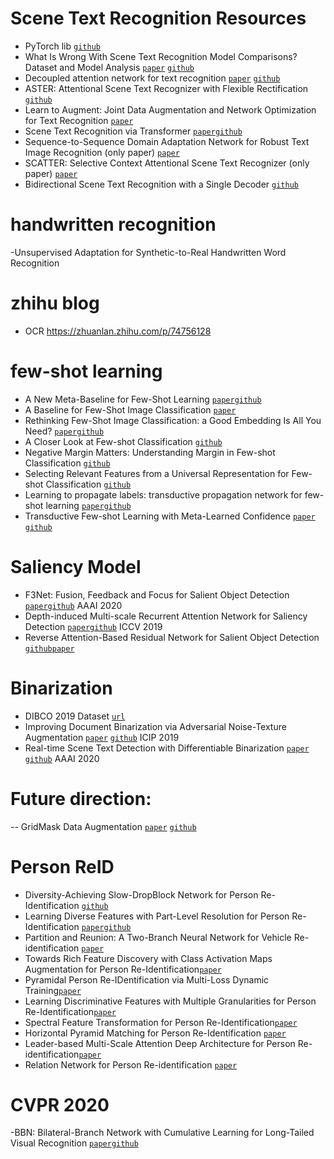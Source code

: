 # Scene Text Recognition Resources
- PyTorch lib [`github`](https://github.com/Media-Smart/vedastr)
- What Is Wrong With Scene Text Recognition Model Comparisons? Dataset and Model Analysis [`paper`](https://arxiv.org/pdf/1904.01906.pdf) [`github`](https://github.com/clovaai/deep-text-recognition-benchmark)
- Decoupled attention network for text recognition [`paper`](https://arxiv.org/pdf/1912.10205.pdf) [`github`](https://github.com/Wang-Tianwei/Decoupled-attention-network)
- ASTER: Attentional Scene Text Recognizer with Flexible Rectification [`github`](https://github.com/bgshih/aster)
- Learn to Augment: Joint Data Augmentation and Network Optimization for Text Recognition [`paper`](https://arxiv.org/pdf/2003.06606.pdf)
- Scene Text Recognition via Transformer [`paper`](https://arxiv.org/pdf/2003.08077.pdf)[`github`](https://github.com/fengxinjie/Transformer-OCR)
- Sequence-to-Sequence Domain Adaptation Network for Robust Text Image Recognition (only paper) [`paper`](http://openaccess.thecvf.com/content_CVPR_2019/papers/Zhang_Sequence-To-Sequence_Domain_Adaptation_Network_for_Robust_Text_Image_Recognition_CVPR_2019_paper.pdf)
- SCATTER: Selective Context Attentional Scene Text Recognizer (only paper) [`paper`](https://arxiv.org/pdf/2003.11288.pdf)
- Bidirectional Scene Text Recognition with a Single Decoder [`github`](https://github.com/MauritsBleeker/Bi-STET/tree/d7bb34298bf1e4da61f326968886591296690ef6)

# handwritten recognition
-Unsupervised Adaptation for Synthetic-to-Real Handwritten Word Recognition 

# zhihu blog
-  OCR https://zhuanlan.zhihu.com/p/74756128

# few-shot learning
 - A New Meta-Baseline for Few-Shot Learning  [`paper`](https://arxiv.org/pdf/2003.04390.pdf)[`github`](https://github.com/cyvius96/few-shot-meta-baseline)
 - A Baseline for Few-Shot Image Classification [`paper`](https://arxiv.org/abs/1909.02729)
 - Rethinking Few-Shot Image Classification: a Good Embedding Is All You Need? [`paper`](https://arxiv.org/pdf/2003.11539.pdf)[`github`](https://github.com/WangYueFt/rfs/)
 - A Closer Look at Few-shot Classification [`github`](https://github.com/wyharveychen/CloserLookFewShot/blob/e03aca8a2d01c9b5861a5a816cd5d3fdfc47cd45/methods/relationnet.py)
 - Negative Margin Matters: Understanding Margin in Few-shot Classification [`github`](https://github.com/bl0/negative-margin.few-shot)
 - Selecting Relevant Features from a Universal Representation for Few-shot Classification [`github`](https://github.com/dvornikita/SUR)
 - Learning to propagate labels: transductive propagation network for few-shot learning [`paper`](https://arxiv.org/pdf/1805.10002.pdf)[`github`](https://github.com/csyanbin/TPN-pytorch/blob/master/models.py)
 - Transductive Few-shot Learning with Meta-Learned Confidence [`paper`](https://arxiv.org/pdf/2002.12017.pdf) [`github`](https://github.com/seongmin-kye/MCT_DFMN/tree/7f3660f538ab7a6e54d4a17bfd793a06244b6ee5)
 
# Saliency Model
- F3Net: Fusion, Feedback and Focus for Salient Object Detection [`paper`](https://arxiv.org/pdf/1911.11445.pdf)[`github`](https://github.com/weijun88/F3Net) AAAI 2020
- Depth-induced Multi-scale Recurrent Attention Network for Saliency Detection [`paper`](http://openaccess.thecvf.com/content_ICCV_2019/papers/Piao_Depth-Induced_Multi-Scale_Recurrent_Attention_Network_for_Saliency_Detection_ICCV_2019_paper.pdf)[`github`](https://github.com/OIPLab-DUT/DMRA_RGBD-SOD) ICCV 2019
- Reverse Attention-Based Residual Network for Salient Object Detection [`github`](https://github.com/ShuhanChen/RAS_ECCV18)[`paper`](https://arxiv.org/pdf/1807.09940.pdf)

# Binarization
- DIBCO 2019 Dataset [`url`](https://vc.ee.duth.gr/dibco2019/benchmark/)
- Improving Document Binarization via Adversarial Noise-Texture Augmentation  [`paper`](https://arxiv.org/pdf/1810.11120v1.pdf) [`github`](https://github.com/ankanbhunia/AdverseBiNet) ICIP 2019
- Real-time Scene Text Detection with Differentiable Binarization [`paper`](https://arxiv.org/pdf/1911.08947.pdf) [`github`](https://github.com/MhLiao/DB) AAAI 2020




# Future direction:
--   GridMask Data Augmentation [`paper`](https://arxiv.org/pdf/2001.04086.pdf) [`github`](https://github.com/akuxcw/GridMask)


# Person ReID
- Diversity-Achieving Slow-DropBlock Network for Person Re-Identification [`github`](https://github.com/AI-NERC-NUPT/SDB)
- Learning Diverse Features with Part-Level Resolution for Person Re-Identification [`paper`](https://arxiv.org/pdf/2001.07442.pdf)[`github`](https://github.com/AI-NERC-NUPT/PLR-OSNet)
- Partition and Reunion: A Two-Branch Neural Network for Vehicle Re-identification [`paper`](http://openaccess.thecvf.com/content_CVPRW_2019/papers/AI%20City/Chen_Partition_and_Reunion_A_Two-Branch_Neural_Network_for_Vehicle_Re-identification_CVPRW_2019_paper.pdf)
- Towards Rich Feature Discovery with Class Activation Maps Augmentation for Person Re-Identification[`paper`](http://openaccess.thecvf.com/content_CVPR_2019/papers/Yang_Towards_Rich_Feature_Discovery_With_Class_Activation_Maps_Augmentation_for_CVPR_2019_paper.pdf)
- Pyramidal Person Re-IDentification via Multi-Loss Dynamic Training[`paper`](http://openaccess.thecvf.com/content_CVPR_2019/papers/Zheng_Pyramidal_Person_Re-IDentification_via_Multi-Loss_Dynamic_Training_CVPR_2019_paper.pdf)
- Learning Discriminative Features with Multiple Granularities for Person Re-Identification[`paper`](https://arxiv.org/pdf/1804.01438.pdf)
- Spectral Feature Transformation for Person Re-Identification[`paper`](http://openaccess.thecvf.com/content_ICCV_2019/papers/Luo_Spectral_Feature_Transformation_for_Person_Re-Identification_ICCV_2019_paper.pdf)
- Horizontal Pyramid Matching for Person Re-Identification [`paper`](https://arxiv.org/pdf/1804.05275.pdf)
- Leader-based Multi-Scale Attention Deep Architecture for Person Re-identification[`paper`](http://epubs.surrey.ac.uk/852875/1/final_version.pdf)
- Relation Network for Person Re-identification [`paper`](https://arxiv.org/pdf/1911.09318.pdf)

# CVPR 2020 
-BBN: Bilateral-Branch Network with Cumulative Learning for Long-Tailed Visual Recognition [`paper`](http://www.weixiushen.com/publication/cvpr20_BBN.pdf)[`github`](https://github.com/Megvii-Nanjing/BBN/tree/6976695d00be6ad9143e6cfd7340baeacaf1de32)
